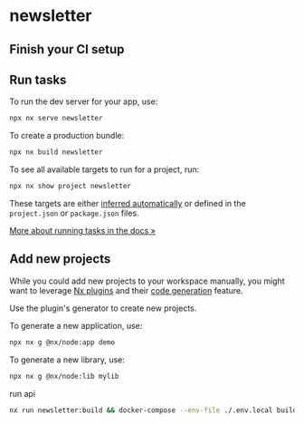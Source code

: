 # newsletter

## Finish your CI setup

## Run tasks

To run the dev server for your app, use:

```sh
npx nx serve newsletter
```

To create a production bundle:

```sh
npx nx build newsletter
```

To see all available targets to run for a project, run:

```sh
npx nx show project newsletter
```

These targets are either [inferred automatically](https://nx.dev/concepts/inferred-tasks?utm_source=nx_project&utm_medium=readme&utm_campaign=nx_projects) or defined in the `project.json` or `package.json` files.

[More about running tasks in the docs &raquo;](https://nx.dev/features/run-tasks?utm_source=nx_project&utm_medium=readme&utm_campaign=nx_projects)

## Add new projects

While you could add new projects to your workspace manually, you might want to leverage [Nx plugins](https://nx.dev/concepts/nx-plugins?utm_source=nx_project&utm_medium=readme&utm_campaign=nx_projects) and their [code generation](https://nx.dev/features/generate-code?utm_source=nx_project&utm_medium=readme&utm_campaign=nx_projects) feature.

Use the plugin's generator to create new projects.

To generate a new application, use:

```sh
npx nx g @nx/node:app demo
```

To generate a new library, use:

```sh
npx nx g @nx/node:lib mylib
```

run api

```sh
nx run newsletter:build && docker-compose --env-file ./.env.local build && docker-compose --env-file ./.env.local up api
```
